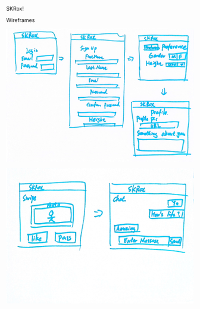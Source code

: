 SKRox!

Wireframes

![image info](./wireframes/Wireframe1.jpg)

![image info](./wireframes/Wireframe2.jpg)
